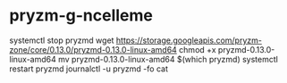 # pryzm-g-ncelleme
systemctl stop pryzmd
wget https://storage.googleapis.com/pryzm-zone/core/0.13.0/pryzmd-0.13.0-linux-amd64
chmod +x pryzmd-0.13.0-linux-amd64
mv pryzmd-0.13.0-linux-amd64 $(which pryzmd)
systemctl restart pryzmd
journalctl -u pryzmd -fo cat
